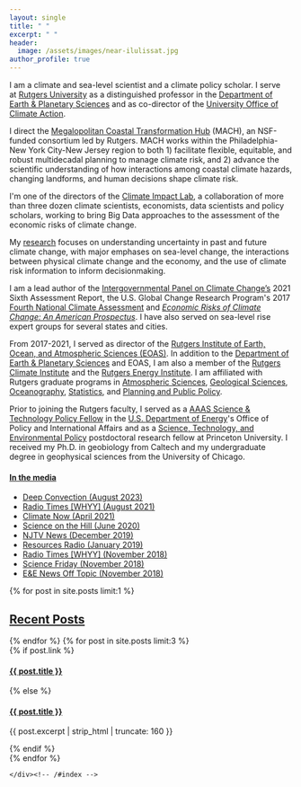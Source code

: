 ```yaml
---
layout: single
title: " "
excerpt: " "
header:
  image: /assets/images/near-ilulissat.jpg
author_profile: true
---
```


I am a climate and sea-level scientist and a climate policy scholar. I serve at [Rutgers University](http://www.rutgers.edu/) as a distinguished professor in
the [Department of Earth & Planetary Sciences](http://geology.rutgers.edu/) and as co-director of the [University Office of Climate Action](https://www.rutgers.edu/strategy/office-of-climate-action).  

I direct the [Megalopolitan Coastal Transformation Hub](https://www.coastalhub.org/) (MACH), an NSF-funded consortium led by Rutgers. MACH works within the Philadelphia-New York City-New Jersey region to both 1) facilitate flexible, equitable, and robust multidecadal planning to manage climate risk, and 2) advance the scientific understanding of how interactions among coastal climate hazards, changing landforms, and human decisions shape climate risk.  

I'm one of the directors of the [Climate Impact Lab](http://www.impactlab.org), a collaboration of more than three dozen climate scientists, economists, data scientists and policy scholars, working to bring Big Data approaches to the assessment of the economic risks of climate change.

My [research](research/) focuses on understanding uncertainty in past and future climate change, with major emphases on sea-level change, the interactions between physical climate change and the economy, and the use of climate risk information to inform decisionmaking.

I am a lead author of the [Intergovernmental Panel on Climate Change’s](http://www.ipcc.ch/) 2021 Sixth Assessment Report, the U.S. Global Change Research Program's 2017 [Fourth National Climate Assessment](https://science2017.globalchange.gov) and [_Economic Risks of Climate Change: An American Prospectus_](http://www.climateprospectus.org/). I have also served on sea-level rise expert groups for several states and cities. 

From 2017-2021, I served as director of the [Rutgers Institute of Earth, Ocean, and Atmospheric Sciences (EOAS)](http://eoas.rutgers.edu/). In addition to the  [Department of Earth & Planetary Sciences](http://geology.rutgers.edu/) and EOAS, I am also a member of the [Rutgers Climate Institute](http://climatechange.rutgers.edu) and the [Rutgers Energy Institute](http://rei.rutgers.edu/). I am affiliated with Rutgers graduate programs in [Atmospheric Sciences](http://atmos.rutgers.edu), [Geological Sciences](http://eps.rutgers.edu), [Oceanography](http://marine.rutgers.edu), [Statistics](http://statistics.rutgers.edu), and [Planning and Public Policy](http://policy.rutgers.edu/).


Prior to joining the Rutgers faculty, I served as a [AAAS Science & Technology Policy Fellow](http://fellowships.aaas.org/) in the [U.S. ](http://www.energy.gov)[Department of Energy](http://www.energy.gov)'s Office of Policy and International Affairs and as a [Science, Technology, and Environmental Policy](http://www.princeton.edu/step/) postdoctoral research fellow at Princeton University. I received my Ph.D. in geobiology from Caltech and my undergraduate degree in geophysical sciences from the University of Chicago. 

 
#### [In the media](http://www.google.com/search?hl=en&gl=us&tbm=nws&q="Robert+Kopp"+OR+"Bob+Kopp"+Rutgers)

* [Deep Convection (August 2023)](https://deep-convection.org/2023/08/28/episode-3-bob-kopp/)
* [Radio Times [WHYY] (August 2021)](https://bit.ly/3CJi5ds)
* [Climate Now (April 2021)](https://bit.ly/3b5iria)
* [Science on the Hill (June 2020)](https://bit.ly/2YbqNPi)
* [NJTV News (December 2019)](https://bit.ly/35PRhXP)
* [Resources Radio (January 2019)](https://soundcloud.com/resourcesradio/demystifying-sea-level-rise-with-robert-kopp-of-rutgers-university)
* [Radio Times [WHYY] (November 2018)](https://goo.gl/H2Q4oa)
* [Science Friday (November 2018)](https://goo.gl/JVgHNp)
* [E&E News Off Topic (November 2018)](https://goo.gl/M2FfqL)

<div id="index" style="width: 100%" >
     {% for post in site.posts limit:1 %}
    <h2><a href="{{ site.url}}/posts/">Recent Posts</a></h2>
    {% endfor %}
  {% for post in site.posts limit:3 %}    
    <article>
      {% if post.link %}
        <h4 class="link-post"><a href="{{ site.url }}{{ post.url }}" title="{{ post.title }}">{{ post.title }}</a> <a href="{{ post.link }}" target="_blank" title="{{ post.title }}"><i class="fa fa-link"></i></a></h4>
      {% else %}
        <h4><a href="{{ site.url }}{{ post.url }}" title="{{ post.title }}">{{ post.title }}</a></h4>
        <p>{{ post.excerpt | strip_html | truncate: 160 }}</p>
      {% endif %}
    </article>
    {% endfor %}
	
	</div><!-- /#index -->


